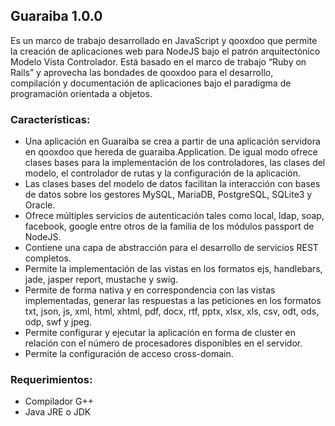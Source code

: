 ## Guaraiba 1.0.0

Es un marco de trabajo desarrollado en JavaScript y qooxdoo que permite la creación de aplicaciones web para NodeJS bajo el patrón arquitectónico Modelo Vista Controlador.
Está basado en el marco de trabajo “Ruby on Rails” y aprovecha las bondades de qooxdoo para el desarrollo, compilación y documentación de aplicaciones bajo el paradigma de programación orientada a objetos.

### Características:
* Una aplicación en Guaraiba se crea a partir de una aplicación servidora en qooxdoo que hereda de guaraiba.Application. De igual modo ofrece clases bases para la implementación de los controladores, las clases del modelo, el controlador de rutas y la configuración de la aplicación.
* Las clases bases del modelo de datos facilitan la interacción con bases de datos sobre los gestores MySQL, MariaDB, PostgreSQL, SQLite3 y Oracle.
* Ofrece múltiples servicios de autenticación tales como local, ldap, soap, facebook, google entre otros de la familia de los módulos passport de NodeJS.
* Contiene una capa de abstracción para el desarrollo de servicios REST completos.
* Permite la implementación de las vistas en los formatos ejs, handlebars, jade, jasper report, mustache y swig.
* Permite de forma nativa y en correspondencia con las vistas implementadas, generar las respuestas a las peticiones en los formatos txt, json, js, xml, html, xhtml, pdf, docx, rtf, pptx, xlsx, xls, csv, odt, ods, odp, swf y jpeg.
* Permite configurar y ejecutar la aplicación en forma de cluster en relación con el número de procesadores disponibles en el servidor.
* Permite la configuración de acceso cross-domain.

### Requerimientos:
* Compilador G++
* Java JRE o JDK
